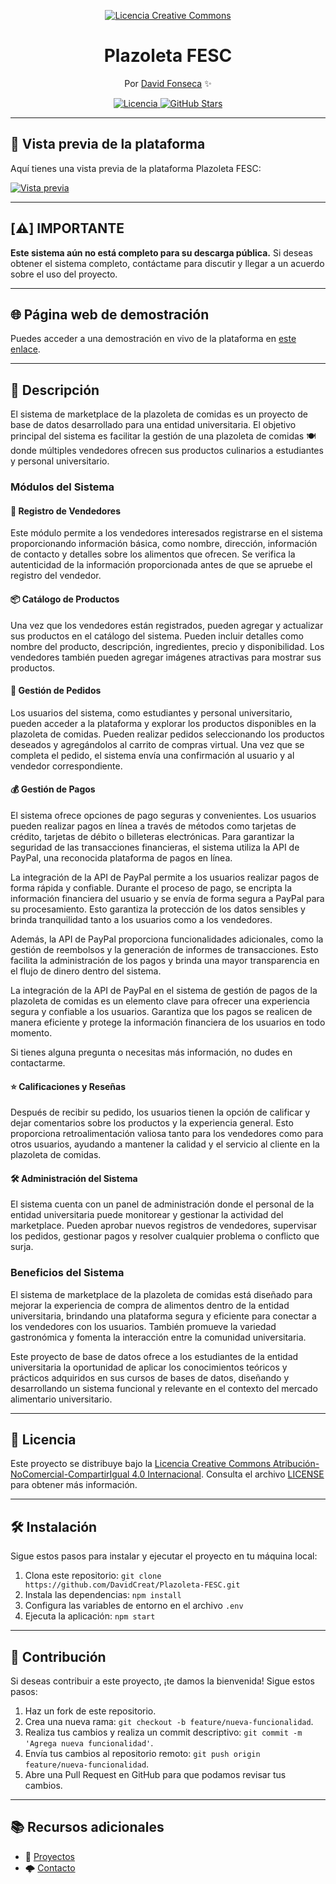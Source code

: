 <p align="center">
  <a href="http://creativecommons.org/licenses/by-nc-sa/4.0/">
    <img src="https://i.creativecommons.org/l/by-nc-sa/4.0/88x31.png" alt="Licencia Creative Commons">
  </a>
</p>

<h1 align="center">Plazoleta FESC</h1>

<p align="center">Por <a href="https://github.com/DavidCreat">David Fonseca</a> ✨</p>

<p align="center">
  <a href="http://creativecommons.org/licenses/by-nc-sa/4.0/">
    <img src="https://img.shields.io/badge/Licencia-CC%20BY--NC--SA%204.0-blue" alt="Licencia">
  </a>
  <a href="https://github.com/DavidCreat/Plazoleta-FESC">
    <img src="https://img.shields.io/github/stars/DavidCreat/Plazoleta-FESC](https://github.com/DavidCreat/SISTEMA_DE_PLAZOLETA_COMIDAS/stargazers" alt="GitHub Stars">
  </a>
</p>

---
## 🌟 Vista previa de la plataforma

Aquí tienes una vista previa de la plataforma Plazoleta FESC:

[![Vista previa](readmeSTYLE/exampleViewprev.gif)](https://david-deveas1.42web.io/plazoletafesc/login.php)

---
## [⚠️] IMPORTANTE

**Este sistema aún no está completo para su descarga pública.** Si deseas obtener el sistema completo, contáctame para discutir y llegar a un acuerdo sobre el uso del proyecto.

---
## 🌐 Página web de demostración

Puedes acceder a una demostración en vivo de la plataforma en [este enlace](https://david-deveas1.42web.io/plazoletafesc/login.php).

---

## 🌮 Descripción

El sistema de marketplace de la plazoleta de comidas es un proyecto de base de datos desarrollado para una entidad universitaria. El objetivo principal del sistema es facilitar la gestión de una plazoleta de comidas 🍽️ donde múltiples vendedores ofrecen sus productos culinarios a estudiantes y personal universitario.

### Módulos del Sistema

#### 👥 Registro de Vendedores

Este módulo permite a los vendedores interesados registrarse en el sistema proporcionando información básica, como nombre, dirección, información de contacto y detalles sobre los alimentos que ofrecen. Se verifica la autenticidad de la información proporcionada antes de que se apruebe el registro del vendedor.

#### 📦 Catálogo de Productos

Una vez que los vendedores están registrados, pueden agregar y actualizar sus productos en el catálogo del sistema. Pueden incluir detalles como nombre del producto, descripción, ingredientes, precio y disponibilidad. Los vendedores también pueden agregar imágenes atractivas para mostrar sus productos.

#### 📝 Gestión de Pedidos

Los usuarios del sistema, como estudiantes y personal universitario, pueden acceder a la plataforma y explorar los productos disponibles en la plazoleta de comidas. Pueden realizar pedidos seleccionando los productos deseados y agregándolos al carrito de compras virtual. Una vez que se completa el pedido, el sistema envía una confirmación al usuario y al vendedor correspondiente.

#### 💰 Gestión de Pagos

El sistema ofrece opciones de pago seguras y convenientes. Los usuarios pueden realizar pagos en línea a través de métodos como tarjetas de crédito, tarjetas de débito o billeteras electrónicas. Para garantizar la seguridad de las transacciones financieras, el sistema utiliza la API de PayPal, una reconocida plataforma de pagos en línea.

La integración de la API de PayPal permite a los usuarios realizar pagos de forma rápida y confiable. Durante el proceso de pago, se encripta la información financiera del usuario y se envía de forma segura a PayPal para su procesamiento. Esto garantiza la protección de los datos sensibles y brinda tranquilidad tanto a los usuarios como a los vendedores.

Además, la API de PayPal proporciona funcionalidades adicionales, como la gestión de reembolsos y la generación de informes de transacciones. Esto facilita la administración de los pagos y brinda una mayor transparencia en el flujo de dinero dentro del sistema.

La integración de la API de PayPal en el sistema de gestión de pagos de la plazoleta de comidas es un elemento clave para ofrecer una experiencia segura y confiable a los usuarios. Garantiza que los pagos se realicen de manera eficiente y protege la información financiera de los usuarios en todo momento.

Si tienes alguna pregunta o necesitas más información, no dudes en contactarme.

#### ⭐ Calificaciones y Reseñas

Después de recibir su pedido, los usuarios tienen la opción de calificar y dejar comentarios sobre los productos y la experiencia general. Esto proporciona retroalimentación valiosa tanto para los vendedores como para otros usuarios, ayudando a mantener la calidad y el servicio al cliente en la plazoleta de comidas.

#### 🛠️ Administración del Sistema

El sistema cuenta con un panel de administración donde el personal de la entidad universitaria puede monitorear y gestionar la actividad del marketplace. Pueden aprobar nuevos registros de vendedores, supervisar los pedidos, gestionar pagos y resolver cualquier problema o conflicto que surja.

### Beneficios del Sistema

El sistema de marketplace de la plazoleta de comidas está diseñado para mejorar la experiencia de compra de alimentos dentro de la entidad universitaria, brindando una plataforma segura y eficiente para conectar a los vendedores con los usuarios. También promueve la variedad gastronómica y fomenta la interacción entre la comunidad universitaria.

Este proyecto de base de datos ofrece a los estudiantes de la entidad universitaria la oportunidad de aplicar los conocimientos teóricos y prácticos adquiridos en sus cursos de bases de datos, diseñando y desarrollando un sistema funcional y relevante en el contexto del mercado alimentario universitario.

---

## 📄 Licencia

Este proyecto se distribuye bajo la [Licencia Creative Commons Atribución-NoComercial-CompartirIgual 4.0 Internacional](http://creativecommons.org/licenses/by-nc-sa/4.0/). Consulta el archivo [LICENSE](LICENSE) para obtener más información.

---

## 🛠️ Instalación

Sigue estos pasos para instalar y ejecutar el proyecto en tu máquina local:

1. Clona este repositorio: `git clone https://github.com/DavidCreat/Plazoleta-FESC.git`
2. Instala las dependencias: `npm install`
3. Configura las variables de entorno en el archivo `.env`
4. Ejecuta la aplicación: `npm start`

---

## 👥 Contribución

Si deseas contribuir a este proyecto, ¡te damos la bienvenida! Sigue estos pasos:

1. Haz un fork de este repositorio.
2. Crea una nueva rama: `git checkout -b feature/nueva-funcionalidad`.
3. Realiza tus cambios y realiza un commit descriptivo: `git commit -m 'Agrega nueva funcionalidad'`.
4. Envía tus cambios al repositorio remoto: `git push origin feature/nueva-funcionalidad`.
5. Abre una Pull Request en GitHub para que podamos revisar tus cambios.

---

## 📚 Recursos adicionales
- 📂 [Proyectos](https://github.com/DavidCreat)
- 🌩️ [Contacto](david.fonseca12p@gmail.com)

